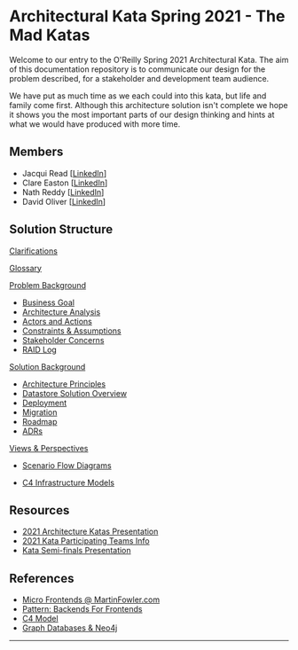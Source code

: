 # Architectural Kata Spring 2021 - The Mad Katas
Welcome to our entry to the O'Reilly Spring 2021 Architectural Kata. The aim of this documentation repository is to communicate our design for the problem described, for a stakeholder and development team audience.

We have put as much time as we each could into this kata, but life and family come first. Although this architecture solution isn't complete we hope it shows you the most important parts of our design thinking and hints at what we would have produced with more time.

## Members

- Jacqui Read [[LinkedIn](https://www.linkedin.com/in/jacquelineread/)]
- Clare Easton [[LinkedIn](https://www.linkedin.com/in/clare-easton-1a419016/)]
- Nath Reddy [[LinkedIn](https://www.linkedin.com/in/srinath-reddy-0115396/)]
- David Oliver [[LinkedIn](https://www.linkedin.com/in/davidoliveruk/)]

## Solution Structure

[Clarifications](Clarifications.md)

[Glossary](Glossary.md)

[Problem Background](1.ProblemBackground/README.md)

- [Business Goal](1.ProblemBackground/BusinessGoal.md)
- [Architecture Analysis](1.ProblemBackground/ArchitectureAnalysis.md)
- [Actors and Actions](1.ProblemBackground/images/Personas.png)
- [Constraints & Assumptions](1.ProblemBackground/ConstraintsAndAssumptions.md)
- [Stakeholder Concerns](1.ProblemBackground/StakeholderConcerns.md)
- [RAID Log](1.ProblemBackground/RAID.md)

[Solution Background](2.SolutionBackground/README.md)

- [Architecture Principles](2.SolutionBackground/ArchitecturePrinciples.md)
- [Datastore Solution Overview](2.SolutionBackground/datastore/README.md)
- [Deployment](2.SolutionBackground/Deployment.md)
- [Migration](2.SolutionBackground/Migration.md)
- [Roadmap](2.SolutionBackground/Roadmap.md)
- [ADRs](4.ADRs)

[Views & Perspectives](3.ViewsAndPerspectives/README.md)

- [Scenario Flow Diagrams](3.ViewsAndPerspectives/scenarios/README.md)

- [C4 Infrastructure Models](3.ViewsAndPerspectives/infrastructure/README.md)

## Resources

- [2021 Architecture Katas Presentation](docs/2021ArchitectureKatasPresentation.pdf)
- [2021 Kata Participating Teams Info](docs/2021KataParticipatingTeamsInfo.pdf)
- [Kata Semi-finals Presentation](docs/KataSemiFinalistsPresentation.pdf)

## References

- [Micro Frontends @ MartinFowler.com](https://martinfowler.com/articles/micro-frontends.html)
- [Pattern: Backends For Frontends](https://samnewman.io/patterns/architectural/bff/)
- [C4 Model](https://c4model.com/)
- [Graph Databases & Neo4j](https://neo4j.com/)

------

